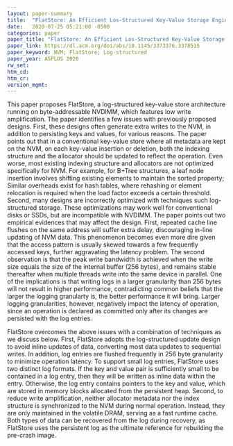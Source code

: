```yaml
---
layout: paper-summary
title:  "FlatStore: An Efficient Los-Structured Key-Value Storage Engine for Persistent Memory"
date:   2020-07-25 05:21:00 -0500
categories: paper
paper_title: "FlatStore: An Efficient Los-Structured Key-Value Storage Engine for Persistent Memory"
paper_link: https://dl.acm.org/doi/abs/10.1145/3373376.3378515
paper_keyword: NVM; FlatStore; Log-structured
paper_year: ASPLOS 2020
rw_set:
htm_cd:
htm_cr:
version_mgmt:
---
```


This paper proposes FlatStore, a log-structured key-value store architecture running on byte-addressable NVDIMM, which
features low write amplification. 
The paper identifies a few issues with previously proposed designs. First, these designs often generate extra writes to
the NVM, in addition to persisting keys and values, for various reasons. The paper points out that in a conventional
key-value store where all metadata are kept on the NVM, on each key-value insertion or deletion, both the indexing structure 
and the allocator should be updated to reflect the operation. Even worse, most existing indexing structure and allocators 
are not optimized specifically for NVM. For example, for B+Tree structures, a leaf node insertion involves shifting 
existing elements to maintain the sorted property; Similar overheads exist for hash tables, where rehashing or element
relocation is required when the load factor exceeds a certain threshold.
Second, many designs are incorrectly optimized with techniques such log-structured storage. These optimizations may work
well for conventional disks or SSDs, but are incompatible with NVDIMM. The paper points out two empirical evidences that 
may affect the design.
First, repeated cache line flushes on the same address will suffer extra delay, discouraging in-line updating of NVM
data. This phenomenon becomes even more dire given that the access pattern is usually skewed towards a few frequently
accessed keys, further aggravating the latency problem.
The second observation is that the peak write bandwidth is achieved when the write size equals the
size of the internal buffer (256 bytes), and remains stable thereafter when multiple threads write into the same device 
in parallel. One of the implications is that writing logs in a larger granularity than 256 bytes will not result in
higher performance, contradicting common beliefs that the larger the logging granularty is, the better performance it 
will bring. Larger logging granularities, however, negatively impact the latency of operation, since an operation
is declared as committed only after its changes are persisted with the log entries.

FlatStore overcomes the above issues with a combination of techniques as we discuss below. First, FlatStore adopts the
log-structured update design to avoid inline updates of data, converting most data updates to sequential writes.
In addition, log entries are flushed frequently in 256 byte granularity to minimize operation latency. To support
small log entries, FlatStore uses two distinct log formats. If the key and value pair is sufficiently small to be contained
in a log entry, then they will be written as inline data within the entry. Otherwise, the log entry contains pointers
to the key and value, which are stored in memory blocks allocated from the persistent heap.
Second, to reduce write amplification, neither allocator metadata nor the index structure is synchronized to the NVM
during normal operation. Instead, they are only maintained in the volatile DRAM, serving as a fast runtime cache.
Both types of data can be recovered from the log during recovery, as FlatStore uses the persistent log as the ultimate
reference for rebuilding the pre-crash image.